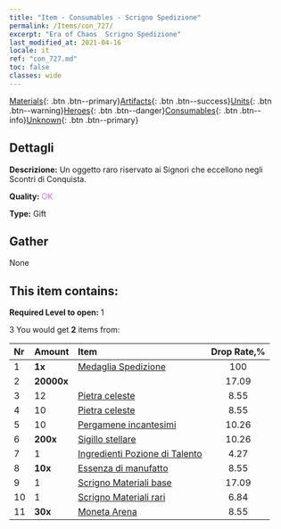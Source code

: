 ```yaml
---
title: "Item - Consumables - Scrigno Spedizione"
permalink: /Items/con_727/
excerpt: "Era of Chaos  Scrigno Spedizione"
last_modified_at: 2021-04-16
locale: it
ref: "con_727.md"
toc: false
classes: wide
---
```

 [Materials](/it/Items/){: .btn .btn--primary}[Artifacts](/it/Items/Artifacts/){: .btn .btn--success}[Units](/it/Items/Units/){: .btn .btn--warning}[Heroes](/it/Items/Heroes/){: .btn .btn--danger}[Consumables](/it/Items/Consumables/){: .btn .btn--info}[Unknown](/it/Items/Unknown/){: .btn .btn--primary}

## Dettagli
 **Descrizione:** Un oggetto raro riservato ai Signori che eccellono negli Scontri di Conquista.

 **Quality:** <span style="color: #DA70D6">OK</span>

 **Type:** Gift

## Gather

  None

## This item contains:

 **Required Level to open:** 1

 3 You would get **2** items  from:

  | Nr | Amount |     Item    | Drop Rate,% |
  |:---|:-------|:------------|:---------:|
  | 1 |  **1x** | [Medaglia Spedizione](/it/Items/con_875/) | 100 | 
  | 2 |  **20000x** | <i class="fas fa-coins"/> | 17.09 | 
  | 3 | 12 | [Pietra celeste](/it/Items/art_188/) | 8.55 | 
  | 4 | 10 | [Pietra celeste](/it/Items/art_188/) | 8.55 | 
  | 5 | 10 | [Pergamene incantesimi](/it/Items/con_694/) | 10.26 | 
  | 6 |  **200x** | [Sigillo stellare](/it/Items/con_876/) | 10.26 | 
  | 7 | 1 | [Ingredienti Pozione di Talento](/it/Items/con_1120/) | 4.27 | 
  | 8 |  **10x** | [Essenza di manufatto](/it/Items/con_905/) | 8.55 | 
  | 9 | 1 | [Scrigno Materiali base](/it/Items/con_756/) | 17.09 | 
  | 10 | 1 | [Scrigno Materiali rari](/it/Items/con_757/) | 6.84 | 
  | 11 |  **30x** | [Moneta Arena](/it/Items/con_903/) | 8.55 | 
